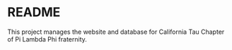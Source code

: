 # README

This project manages the website and database for California Tau Chapter of Pi Lambda Phi fraternity.

